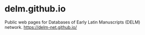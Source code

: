 # delm.github.io
Public web pages for Databases of Early Latin Manuscripts (DELM) network.
https://delm-net.github.io/
